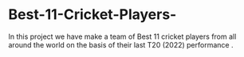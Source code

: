 # Best-11-Cricket-Players-
In this project we have make a team of Best 11 cricket players from all around the world on the basis of their last T20 (2022) performance .
